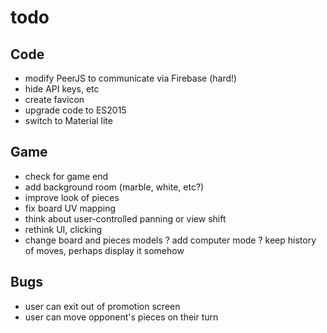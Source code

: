 # todo

## Code
- modify PeerJS to communicate via Firebase (hard!)
- hide API keys, etc
- create favicon
- upgrade code to ES2015
- switch to Material lite

## Game
- check for game end
- add background room (marble, white, etc?)
- improve look of pieces
- fix board UV mapping
- think about user-controlled panning or view shift
- rethink UI, clicking
- change board and pieces models
? add computer mode
? keep history of moves, perhaps display it somehow

## Bugs
- user can exit out of promotion screen
- user can move opponent's pieces on their turn
